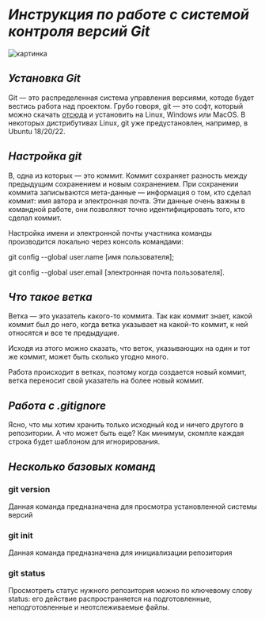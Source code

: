 # ***Инструкция по работе с системой контроля версий Git***
![картинка](git-logo.png)

## *Установка Git*
Git — это распределенная система управления версиями, котоде будет вестись работа над проектом. Грубо говоря, git — это софт, который можно скачать [отсюда](https://git-scm.com/ "тык-тык") и установить на Linux, Windows или MacOS. В некоторых дистрибутивах Linux, git уже предустановлен, например, в Ubuntu 18/20/22.

## *Настройка git*

В, одна из которых — это коммит. Коммит сохраняет разность между предыдущим сохранением и новым сохранением. При сохранении коммита записываются мета-данные — информация о том, кто сделал коммит: имя автора и электронная почта. Эти данные очень важны в командной работе, они позволяют точно идентифицировать того, кто сделал коммит.

Настройка имени и электронной почты участника команды производится локально через консоль командами:

git config --global user.name [имя пользователя];

git config --global user.email [электронная почта пользователя]. 

## *Что такое ветка*

Ветка — это указатель какого-то коммита. Так как коммит знает, какой коммит был до него, когда ветка указывает на какой-то коммит, к ней относятся и все те предыдущие. 

Исходя из этого можно сказать, что веток, указывающих на один и тот же коммит, может быть сколько угодно много.

Работа происходит в ветках, поэтому когда создается новый коммит, ветка переносит свой указатель на более новый коммит.

## *Работа с .gitignore*

Ясно, что мы хотим хранить только исходный код и ничего другого в репозитории. А что может быть еще? Как минимум, скомпле каждая строка будет шаблоном для игнорирования.

## *Несколько базовых команд* 

### git version 

Данная команда предназначена для просмотра установленной системы версий

### git init

Данная команда предназначена для инициализации репозитория 

### git status

Просмотреть статус нужного репозитория можно по ключевому слову status: его действие распространяется на подготовленные, неподготовленные и неотслеживаемые файлы.
